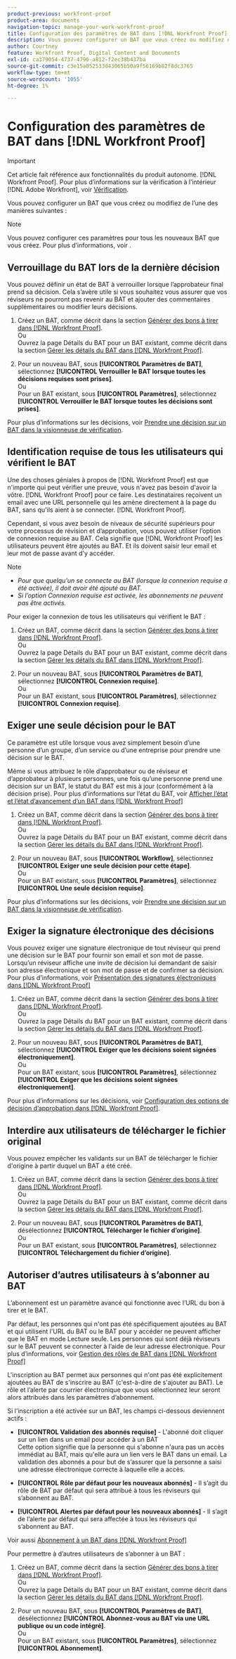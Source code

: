 ```yaml
---
product-previous: workfront-proof
product-area: documents
navigation-topic: manage-your-work-workfront-proof
title: Configuration des paramètres de BAT dans [!DNL Workfront Proof]
description: Vous pouvez configurer un BAT que vous créez ou modifiez dans des BAT.
author: Courtney
feature: Workfront Proof, Digital Content and Documents
exl-id: ca379054-4737-4796-a812-f2ec38b437ba
source-git-commit: c3e15a052533d43065b50a9f56169b82f8dc3765
workflow-type: tm+mt
source-wordcount: '1055'
ht-degree: 1%

---
```


# Configuration des paramètres de BAT dans [!DNL Workfront Proof]

>[!IMPORTANT]
>
>Cet article fait référence aux fonctionnalités du produit autonome. [!DNL Workfront Proof]. Pour plus d’informations sur la vérification à l’intérieur [!DNL Adobe Workfront], voir [Vérification](../../../review-and-approve-work/proofing/proofing.md).

Vous pouvez configurer un BAT que vous créez ou modifiez de l’une des manières suivantes :

>[!NOTE]
>
>Vous pouvez configurer ces paramètres pour tous les nouveaux BAT que vous créez. Pour plus d’informations, voir .

## Verrouillage du BAT lors de la dernière décision

Vous pouvez définir un état de BAT à verrouiller lorsque l’approbateur final prend sa décision. Cela s’avère utile si vous souhaitez vous assurer que vos réviseurs ne pourront pas revenir au BAT et ajouter des commentaires supplémentaires ou modifier leurs décisions.

1. Créez un BAT, comme décrit dans la section [Générer des bons à tirer dans [!DNL Workfront Proof]](../../../workfront-proof/wp-work-proofsfiles/create-proofs-and-files/generate-proofs.md).\
   Ou\
   Ouvrez la page Détails du BAT pour un BAT existant, comme décrit dans la section [Gérer les détails du BAT dans [!DNL Workfront Proof]](../../../workfront-proof/wp-work-proofsfiles/manage-your-work/manage-proof-details.md).

1. Pour un nouveau BAT, sous **[!UICONTROL Paramètres de BAT]**, sélectionnez **[!UICONTROL Verrouiller le BAT lorsque toutes les décisions requises sont prises]**.\
   Ou\
   Pour un BAT existant, sous **[!UICONTROL Paramètres]**, sélectionnez **[!UICONTROL Verrouiller le BAT lorsque toutes les décisions sont prises]**.

Pour plus d’informations sur les décisions, voir [Prendre une décision sur un BAT dans la visionneuse de vérification](../../../review-and-approve-work/proofing/reviewing-proofs-within-workfront/make-a-decision-on-a-proof/make-decisions-on-proof.md).

## Identification requise de tous les utilisateurs qui vérifient le BAT

Une des choses géniales à propos de [!DNL Workfront Proof] est que n&#39;importe qui peut vérifier une preuve, vous n&#39;avez pas besoin d&#39;avoir la vôtre. [!DNL Workfront Proof] pour ce faire. Les destinataires reçoivent un email avec une URL personnelle qui les amène directement à la page du BAT, sans qu&#39;ils aient à se connecter. [!DNL Workfront Proof].

Cependant, si vous avez besoin de niveaux de sécurité supérieurs pour votre processus de révision et d’approbation, vous pouvez utiliser l’option de connexion requise au BAT. Cela signifie que [!DNL Workfront Proof] les utilisateurs peuvent être ajoutés au BAT. Et ils doivent saisir leur email et leur mot de passe avant d&#39;y accéder.

>[!NOTE]
>
>* *Pour que quelqu’un se connecte au BAT (lorsque la connexion requise a été activée), il doit avoir été ajouté au BAT.*
>* *Si l’option Connexion requise est activée, les abonnements ne peuvent pas être activés.*

Pour exiger la connexion de tous les utilisateurs qui vérifient le BAT :

1. Créez un BAT, comme décrit dans la section [Générer des bons à tirer dans [!DNL Workfront Proof]](../../../workfront-proof/wp-work-proofsfiles/create-proofs-and-files/generate-proofs.md).\
   Ou\
   Ouvrez la page Détails du BAT pour un BAT existant, comme décrit dans la section [Gérer les détails du BAT dans [!DNL Workfront Proof]](../../../workfront-proof/wp-work-proofsfiles/manage-your-work/manage-proof-details.md).

1. Pour un nouveau BAT, sous **[!UICONTROL Paramètres de BAT]**, sélectionnez **[!UICONTROL Connexion requise]**.\
   Ou\
   Pour un BAT existant, sous **[!UICONTROL Paramètres]**, sélectionnez **[!UICONTROL Connexion requise]**.

## Exiger une seule décision pour le BAT

Ce paramètre est utile lorsque vous avez simplement besoin d’une personne d’un groupe, d’un service ou d’une entreprise pour prendre une décision sur le BAT.

Même si vous attribuez le rôle d’approbateur ou de réviseur et d’approbateur à plusieurs personnes, une fois qu’une personne prend une décision sur un BAT, le statut du BAT est mis à jour (conformément à la décision prise). Pour plus d’informations sur l’état du BAT, voir [Afficher l’état et l’état d’avancement d’un BAT dans [!DNL Workfront Proof]](../../../workfront-proof/wp-work-proofsfiles/manage-your-work/view-progress-and-status-of-proof.md)

1. Créez un BAT, comme décrit dans la section [Générer des bons à tirer dans [!DNL Workfront Proof]](../../../workfront-proof/wp-work-proofsfiles/create-proofs-and-files/generate-proofs.md).\
   Ou\
   Ouvrez la page Détails du BAT pour un BAT existant, comme décrit dans la section [Gérer les détails du BAT dans [!DNL Workfront Proof]](../../../workfront-proof/wp-work-proofsfiles/manage-your-work/manage-proof-details.md).

1. Pour un nouveau BAT, sous **[!UICONTROL Workflow]**, sélectionnez **[!UICONTROL Exiger une seule décision pour cette étape]**.\
   Ou\
   Pour un BAT existant, sous **[!UICONTROL Paramètres]**, sélectionnez **[!UICONTROL Une seule décision requise]**.

Pour plus d’informations sur les décisions, voir [Prendre une décision sur un BAT dans la visionneuse de vérification](../../../review-and-approve-work/proofing/reviewing-proofs-within-workfront/make-a-decision-on-a-proof/make-decisions-on-proof.md#making-a-decision-on-a-proof).

## Exiger la signature électronique des décisions

Vous pouvez exiger une signature électronique de tout réviseur qui prend une décision sur le BAT pour fournir son email et son mot de passe. Lorsqu’un réviseur affiche une invite de décision lui demandant de saisir son adresse électronique et son mot de passe et de confirmer sa décision. Pour plus d’informations, voir [Présentation des signatures électroniques dans [!DNL Workfront Proof]](../../../workfront-proof/wp-acct-admin/managing-security/electronic-sigs-in-wp.md)

1. Créez un BAT, comme décrit dans la section [Générer des bons à tirer dans [!DNL Workfront Proof]](../../../workfront-proof/wp-work-proofsfiles/create-proofs-and-files/generate-proofs.md).\
   Ou\
   Ouvrez la page Détails du BAT pour un BAT existant, comme décrit dans la section [Gérer les détails du BAT dans [!DNL Workfront Proof]](../../../workfront-proof/wp-work-proofsfiles/manage-your-work/manage-proof-details.md).

1. Pour un nouveau BAT, sous **[!UICONTROL Paramètres de BAT]**, sélectionnez **[!UICONTROL Exiger que les décisions soient signées électroniquement]**.\
   Ou\
   Pour un BAT existant, sous **[!UICONTROL Paramètres]**, sélectionnez **[!UICONTROL Exiger que les décisions soient signées électroniquement]**.

Pour plus d’informations sur les décisions, voir [Configuration des options de décision d’approbation dans [!DNL Workfront Proof]](../../../workfront-proof/wp-acct-admin/account-settings/configure-approval-decision-in-wp.md).

## Interdire aux utilisateurs de télécharger le fichier original

Vous pouvez empêcher les validants sur un BAT de télécharger le fichier d&#39;origine à partir duquel un BAT a été créé.

1. Créez un BAT, comme décrit dans la section [Générer des bons à tirer dans [!DNL Workfront Proof]](../../../workfront-proof/wp-work-proofsfiles/create-proofs-and-files/generate-proofs.md).\
   Ou\
   Ouvrez la page Détails du BAT pour un BAT existant, comme décrit dans la section [Gérer les détails du BAT dans [!DNL Workfront Proof]](../../../workfront-proof/wp-work-proofsfiles/manage-your-work/manage-proof-details.md).

1. Pour un nouveau BAT, sous **[!UICONTROL Paramètres de BAT]**, désélectionnez **[!UICONTROL Télécharger le fichier d’origine]**.\
   Ou\
   Pour un BAT existant, sous **[!UICONTROL Paramètres]**, sélectionnez **[!UICONTROL Téléchargement du fichier d’origine]**.

## Autoriser d’autres utilisateurs à s’abonner au BAT

L’abonnement est un paramètre avancé qui fonctionne avec l’URL du bon à tirer et le BAT.

Par défaut, les personnes qui n&#39;ont pas été spécifiquement ajoutées au BAT et qui utilisent l&#39;URL du BAT ou le BAT pour y accéder ne peuvent afficher que le BAT en mode Lecture seule. Les personnes qui sont déjà réviseurs sur le BAT peuvent se connecter à l’aide de leur adresse électronique. Pour plus d’informations, voir [Gestion des rôles de BAT dans [!DNL Workfront Proof]](../../../workfront-proof/wp-work-proofsfiles/share-proofs-and-files/manage-proof-roles.md)

L&#39;inscription au BAT permet aux personnes qui n&#39;ont pas été explicitement ajoutées au BAT de s&#39;inscrire au BAT (c&#39;est-à-dire de s&#39;ajouter au BAT). Le rôle et l’alerte par courrier électronique que vous sélectionnez leur seront alors attribués dans les paramètres d’abonnement.

Si l&#39;inscription a été activée sur un BAT, les champs ci-dessous deviennent actifs :

* **[!UICONTROL Validation des abonnés requise]** - L&#39;abonné doit cliquer sur un lien dans un email pour accéder à un BAT\
   Cette option signifie que la personne qui s&#39;abonne n&#39;aura pas un accès immédiat au BAT, mais qu&#39;elle aura un lien vers le BAT dans un email. La validation des abonnés a pour but de s’assurer que la personne a saisi une adresse électronique correcte à laquelle elle a accès.

* **[!UICONTROL Rôle par défaut pour les nouveaux abonnés]** - Il s’agit du rôle de BAT par défaut qui sera attribué à tous les réviseurs qui s’abonnent au BAT.
* **[!UICONTROL Alertes par défaut pour les nouveaux abonnés]** - Il s’agit de l’alerte par défaut qui sera affectée à tous les réviseurs qui s’abonnent au BAT.

Voir aussi [Abonnement à un BAT dans [!DNL Workfront Proof]](../../../workfront-proof/wp-work-proofsfiles/share-proofs-and-files/subscribe-to-proof.md)

Pour permettre à d’autres utilisateurs de s’abonner à un BAT :

1. Créez un BAT, comme décrit dans la section [Générer des bons à tirer dans [!DNL Workfront Proof]](../../../workfront-proof/wp-work-proofsfiles/create-proofs-and-files/generate-proofs.md).\
   Ou\
   Ouvrez la page Détails du BAT pour un BAT existant, comme décrit dans la section [Gérer les détails du BAT dans [!DNL Workfront Proof]](../../../workfront-proof/wp-work-proofsfiles/manage-your-work/manage-proof-details.md).

1. Pour un nouveau BAT, sous **[!UICONTROL Paramètres de BAT]**, désélectionnez **[!UICONTROL Abonnez-vous au BAT via une URL publique ou un code intégré]**.\
   Ou\
   Pour un BAT existant, sous **[!UICONTROL Paramètres]**, sélectionnez **[!UICONTROL Abonnement]**.
